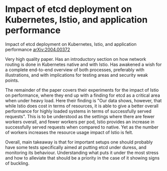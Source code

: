 # Impact of etcd deployment on Kubernetes, Istio, and application performance
Impact of etcd deployment on Kubernetes, Istio, and application performance [arXiv:2004.00372](https://arxiv.org/abs/2004.00372)

Very high quality paper. Has an introductory section on how network routing is done in Kubernetes native and with Istio. Has awakened a wish for a complete end-to-end overview of both processes, preferably with illustrations, and with implications for testing areas and security weak points.

The remainder of the paper covers their experiments for the impact of Istio on performance, where they end up with a finding for etcd as a critical area when under heavy load. Here their finding is "Our data shows, however, that while Istio does cost in terms of resources, it is able to give a better overall performance for highly loaded systems in terms of successfully served requests". This is to be understood as the settings where there are fewer workers overall, and fewer workers per pod, Istio provides an increase in successfully served requests when compared to native. Yet as the number of workers increases the resource usage impact of Istio is felt. 

Overall, main takeaway is that for important setups one should probably have some tests specifically aimed at putting etcd under duress, and monitoring its behaviour. Understanding what puts it under the most stress and how to alleviate that should be a priority in the case of it showing signs of buckling.
